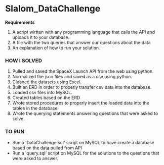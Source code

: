 # Slalom_DataChallenge
**Requirements** <br/>
1. A script wirtten with any programming language that calls the API and uploads it to your database.
2. A file with the two queries that answer our questions about the data
3. An explanation of how to run your solution.

### HOW I SOLVED
1. Pulled and saved the SpaceX Launch API from the web using python.
2. Normalized the json files and saved as a csv using python.
3. Cleaned the datasets using Excel. 
4. Built an ERD in order to properly transfer csv data into the database.
5. Loaded csv files into MySQL.
6. Created tables based on the ERD 
7. Wrote stored procedures to properly insert the loaded data into the tables in the database
8. Wrote the querying statements answering questions that were asked to solve. 

### TO RUN
- Run a 'DataChallenge.sql' script on MySQL to have create a database based on the data pulled from API
- Run a 'query.sql' script on MySQL for the solutions to the questions that were asked to answer.


